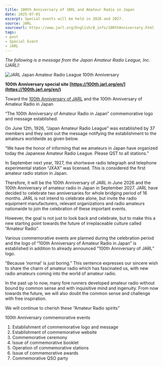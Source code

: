 ```yaml
---
title: 100th Anniversary of JARL and Amateur Radio in Japan
date: 2025-07-01
excerpt: Special events will be held in 2026 and 2027.
source: JARL
sourceurl: https://www.jarl.org/English/8_info/100thAnniversary.html
tags:
- post
- Special Event
- JARL
---
```

*The following is a message from the Japan Amateur Radio League, Inc. (JARL):*

![JARL Japan Amateur Radio League 100th Anniversary](https://assets.midnightcheese.com/amateur-radio-daily/images/jarl-100th.png)

**100th Anniversary special site [https://100th.jarl.org/en/](https://100th.jarl.org/en/)**

Toward the [100th Anniversary of JARL](https://www.jarl.org/English/8_info/100thAnniversary.html) and the 100th Anniversary of Amateur Radio in Japan

“The 100th Anniversary of Amateur Radio in Japan” commemorative logo and message established.

On June 12th, 1926, “Japan Amateur Radio League” was established by 37 members and they sent out the message notifying the establishment to the amateurs worldwide as given below.

“We have the honor of informing that we amateurs in Japan have organized today the Japanese Amateur Radio League. Please QST to all stations.”

In September next year, 1927, the shortwave radio telegraph and telephone experimental station “JXAX” was licensed. This is considered the first amateur radio station in Japan.

Therefore, it will be the 100th Anniversary of JARL in June 2026 and the 100th Anniversary of amateur radio in Japan in September 2027. JARL have decided to celebrate two anniversaries for whole bridging period of 16 months. JARL is not intend to celebrate alone, but invite the radio equipment manufacturers, relevant organizations and radio amateurs nationwide to join the celebration of these important events.

However, the goal is not just to look back and celebrate, but to make this a new starting point towards the future of irreplaceable culture called “Amateur Radio”.

Various commemorative events are planned during the celebration period and the logo of “100th Anniversary of Amateur Radio in Japan” is established in addition to already announced “100th Anniversary of JARL” logo.

“Because ‘normal’ is just boring.” This sentence expresses our sincere wish to share the charm of amateur radio which has fascinated us, with new radio amateurs coming into the world of amateur radio.

In the past up to now, many fore runners developed amateur radio without bound by common sense and with inquisitive mind and ingenuity. From now towards the future, we will also doubt the common sense and challenge with free inspiration.

We will continue to cherish these “Amateur Radio spirits”

100th Anniversary commemorative events

1. Establishment of commemorative logo and message
2. Establishment of commemorative website
3. Commemorative ceremony
4. Issue of commemorative booklet
5. Operation of commemorative stations
6. Issue of commemorative awards
7. Commemorative QSO party